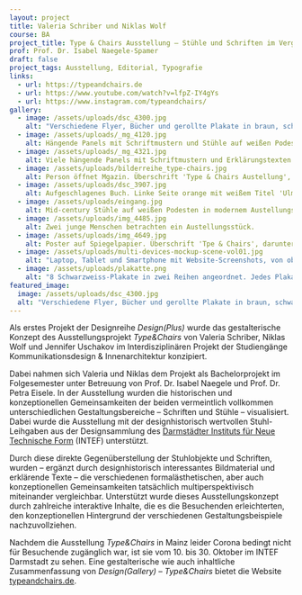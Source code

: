 ```yaml
---
layout: project
title: Valeria Schriber und Niklas Wolf
course: BA
project_title: Type & Chairs Ausstellung – Stühle und Schriften im Vergleich
prof: Prof. Dr. Isabel Naegele-Spamer
draft: false
project_tags: Ausstellung, Editorial, Typografie
links:
  - url: https://typeandchairs.de
  - url: https://www.youtube.com/watch?v=lfpZ-IY4gYs
  - url: https://www.instagram.com/typeandchairs/
gallery:
  - image: /assets/uploads/dsc_4300.jpg
    alt: "Verschiedene Flyer, Bücher und gerollte Plakate in braun, schwarz und silber auf dunkelgrauem Grund. Buchtitel: Type & Chairs"
  - image: /assets/uploads/_mg_4120.jpg
    alt: Hängende Panels mit Schriftmustern und Stühle auf weißen Podesten in modernem Austellungsraum.
  - image: /assets/uploads/_mg_4321.jpg
    alt: Viele hängende Panels mit Schriftmustern und Erklärungstexten in modernem Austellungsraum  
  - image: /assets/uploads/bilderreihe_type-chairs.jpg
    alt: Person öffnet Mgazin. Überschrift 'Type & Chairs Austellung', darunter vier Fotos eines Austellungsraums locker verteilt
  - image: /assets/uploads/dsc_3907.jpg
    alt: Aufgeschlagenes Buch. Linke Seite orange mit weißem Titel 'Ulmer Hocker' und Fließtext. Rechts Foto eines einfachen, geometrischen Hockers aus Holz.
  - image: /assets/uploads/eingang.jpg
    alt: Mid-century Stühle auf weißen Podesten in modernem Austellungsraum. Im Hintergrund 'LUX' in weißen Neonbuchstaben.
  - image: /assets/uploads/img_4485.jpg
    alt: Zwei junge Menschen betrachten ein Austellungsstück.
  - image: /assets/uploads/img_4649.jpg
    alt: Poster auf Spiegelpapier. Überschrift 'Tpe & Chairs', darunter viele Buchstaben in verschiedenen Schriften in einem gleichmäßigen Raster.
  - image: /assets/uploads/multi-devices-mockup-scene-vol01.jpg
    alt: "Laptop, Tablet und Smartphone mit Website-Screenshots, von oben betrachtet. Titel: Type & Chairs"
  - image: /assets/uploads/plakatte.png
    alt: "8 Schwarzweiss-Plakate in zwei Reihen angeordnet. Jedes Plakat stellt eine andere Schrift vor, zu erkennen sind Avenir, Officina, Univers, Baskerville, DIN und Comic Sans"
featured_image:
  image: /assets/uploads/dsc_4300.jpg
  alt: "Verschiedene Flyer, Bücher und gerollte Plakate in braun, schwarz und silber auf dunkelgrauem Grund. Buchtitel: Type & Chairs"
---
```

Als erstes Projekt der Designreihe *Design(Plus)* wurde das gestalterische Konzept des Ausstellungsprojekt *Type&Chairs* von Valeria Schriber, Niklas Wolf und Jennifer Uschakov im Interdisziplinären Projekt der Studiengänge Kommunikationsdesign & Innenarchitektur konzipiert.

Dabei nahmen sich Valeria und Niklas dem Projekt als Bachelorprojekt im Folgesemester unter Betreuung von Prof. Dr. Isabel Naegele und Prof. Dr. Petra Eisele. In der Ausstellung wurden die historischen und konzeptionellen Gemeinsamkeiten der beiden vermeintlich vollkommen unterschiedlichen Gestaltungsbereiche – Schriften und Stühle – visualisiert. Dabei wurde die Ausstellung mit der designhistorisch wertvollen Stuhl-Leihgaben aus der Designsammlung des [Darmstädter Instituts für Neue Technische Form](https://www.intef.info/) (INTEF) unterstützt.

Durch diese direkte Gegenüberstellung der Stuhlobjekte und Schriften, wurden – ergänzt durch designhistorisch interessantes Bildmaterial und erklärende Texte – die verschiedenen formalästhetischen, aber auch konzeptionellen Gemeinsamkeiten tatsächlich multiperspektivisch miteinander vergleichbar. Unterstützt wurde dieses Ausstellungskonzept durch zahlreiche interaktive Inhalte, die es die Besuchenden erleichterten, den konzeptionellen Hintergrund der verschiedenen Gestaltungsbeispiele nachzuvollziehen.

Nachdem die Ausstellung *Type&Chairs* in Mainz leider Corona bedingt nicht für Besuchende zugänglich war, ist sie vom 10. bis 30. Oktober im INTEF Darmstadt zu sehen. Eine gestalterische wie auch inhaltliche Zusammenfassung von *Design(Gallery) – Type&Chairs* bietet die Website [typeandchairs.de](https://typeandchairs.de/).